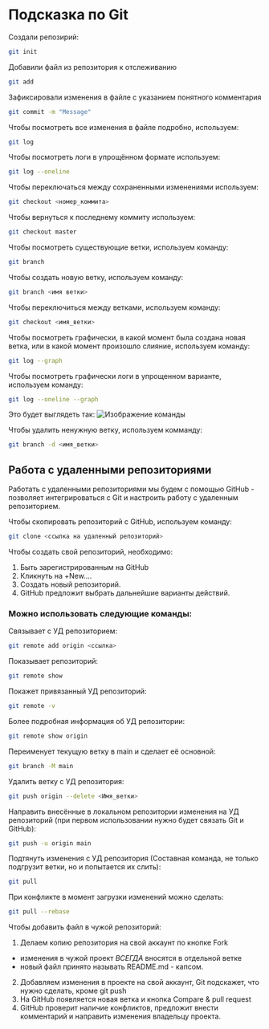 # Подсказка по Git
Создали репозирий:
```sh
git init
```
Добавили файл из репозитория к отслеживанию
```sh
git add
```
Зафиксировали изменения в файле с указанием понятного комментария
```sh
git commit -m "Message"
```
Чтобы посмотреть все изменения в файле подробно, используем:
```sh
git log
```
Чтобы посмотреть логи в упрощённом формате используем:
```sh
git log --oneline
```
Чтобы переключаться между сохраненными изменениями используем:
```sh
git checkout <номер_коммита>
```

Чтобы вернуться к последнему коммиту используем:
```sh 
git checkout master
```

Чтобы посмотреть существующие ветки, используем команду:
```sh
git branch
```
Чтобы создать новую ветку, используем команду:
```sh
git branch <имя ветки>
```
Чтобы переключиться между ветками, используем команду:
```sh
git checkout <имя_ветки>
```
Чтобы посмотреть графически, в какой момент была создана новая ветка, или в какой момент произошло слияние, используем команду:
```sh
git log --graph
```
Чтобы посмотреть графически логи в упрощенном варианте, используем команду:
```sh
git log --oneline --graph
```
Это будет выглядеть так:
![Изображение команды](graph.JPG)

Чтобы удалить ненужную ветку, используем комманду:
```sh
git branch -d <имя_ветки>
```
## Работа с удаленными репозиториями
Работать с удаленными репозиториями мы будем с помощью GitHub - позволяет интегрироваться с Git и настроить работу с удаленным репозиторием.

Чтобы скопировать репозиторий с GitHub, используем команду:
```sh
git clone <ссылка на удаленный репозиторий>
```
Чтобы создать свой репозиторий, необходимо:
1. Быть зарегистрированным на GitHub
2. Кликнуть на +New.... 
3. Создать новый репозиторий.
4. GitHub предложит выбрать дальнейшие варианты действий. 

### Можно использовать следующие команды:
Связывает с УД репозиторием:
```sh
git remote add origin <ссылка>
```
Показывает репозиторий:
```sh
git remote show
```

Покажет привязанный УД репозиторий:
```sh
git remote -v 
```
Более подробная информация об УД репозитории:
```sh
git remote show origin
```
Переименует текущую ветку в main и сделает её основной:
```sh
git branch -M main
```
Удалить ветку с УД репозитория:
```sh
git push origin --delete <Имя_ветки>
```
Направить внесённые в локальном репозитории изменения на УД репозиторий (при первом использовании нужно будет связать Git и GitHub):
```sh
git push -u origin main
```
Подтянуть изменения с УД репозитория (Составная команда, не только подгрузит ветки, но и попытается их слить):
```sh
git pull
```
При конфликте в момент загрузки изменений можно сделать:
```sh
git pull --rebase
```
Чтобы добавить файл в чужой репозиторий:
1. Делаем копию репозитория на свой аккаунт по кнопке Fork
* изменения в чужой проект *ВСЕГДА* вносятся в отдельной ветке
* новый файл принято называть README.md - капсом.
2. Добавляем изменения в проекте на свой аккаунт, Git подскажет, что нужно сделать, кроме git push
3. На GitHub появляется новая ветка и кнопка Compare & pull request
4. GitHub проверит наличие конфликтов, предложит внести комментарий и направить изменения владельцу проекта.